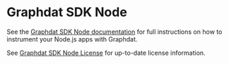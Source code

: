 Graphdat SDK Node
====

See the [Graphdat SDK Node documentation](http://support.graphdat.com/knowledgebase/articles/92908-node-js-instrumentation) for full instructions on how to instrument your Node.js apps with Graphdat.

See [Graphdat SDK Node License](https://github.com/alphashack/graphdat-sdk-node/blob/master/LICENSE) for up-to-date license information.
